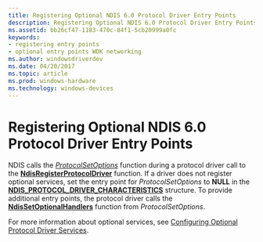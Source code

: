 ```yaml
---
title: Registering Optional NDIS 6.0 Protocol Driver Entry Points
description: Registering Optional NDIS 6.0 Protocol Driver Entry Points
ms.assetid: bb26cf47-1183-470c-84f1-5cb20999a0fc
keywords:
- registering entry points
- optional entry points WDK networking
ms.author: windowsdriverdev
ms.date: 04/20/2017
ms.topic: article
ms.prod: windows-hardware
ms.technology: windows-devices
---
```


# Registering Optional NDIS 6.0 Protocol Driver Entry Points





NDIS calls the [*ProtocolSetOptions*](https://msdn.microsoft.com/library/windows/hardware/ff570269) function during a protocol driver call to the [**NdisRegisterProtocolDriver**](https://msdn.microsoft.com/library/windows/hardware/ff564520) function. If a driver does not register optional services, set the entry point for *ProtocolSetOptions* to **NULL** in the [**NDIS\_PROTOCOL\_DRIVER\_CHARACTERISTICS**](https://msdn.microsoft.com/library/windows/hardware/ff566825) structure. To provide additional entry points, the protocol driver calls the [**NdisSetOptionalHandlers**](https://msdn.microsoft.com/library/windows/hardware/ff564550) function from *ProtocolSetOptions*.

For more information about optional services, see [Configuring Optional Protocol Driver Services](configuring-optional-protocol-driver-services.md).

 

 





